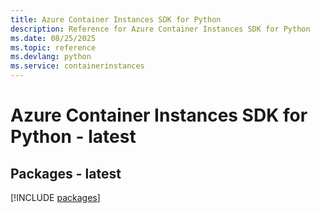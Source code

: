 ```yaml
---
title: Azure Container Instances SDK for Python
description: Reference for Azure Container Instances SDK for Python
ms.date: 08/25/2025
ms.topic: reference
ms.devlang: python
ms.service: containerinstances
---
```

# Azure Container Instances SDK for Python - latest
## Packages - latest
[!INCLUDE [packages](container-instances-index.md)]
